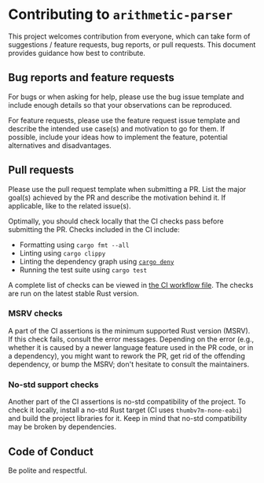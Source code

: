 # Contributing to `arithmetic-parser`

This project welcomes contribution from everyone, which can take form of suggestions / feature requests, bug reports, or pull requests.
This document provides guidance how best to contribute.

## Bug reports and feature requests

For bugs or when asking for help, please use the bug issue template and include enough details so that your observations
can be reproduced.

For feature requests, please use the feature request issue template and describe the intended use case(s) and motivation
to go for them. If possible, include your ideas how to implement the feature, potential alternatives and disadvantages.

## Pull requests

Please use the pull request template when submitting a PR. List the major goal(s) achieved by the PR
and describe the motivation behind it. If applicable, like to the related issue(s).

Optimally, you should check locally that the CI checks pass before submitting the PR. Checks included in the CI
include:

- Formatting using `cargo fmt --all`
- Linting using `cargo clippy`
- Linting the dependency graph using [`cargo deny`](https://crates.io/crates/cargo-deny)
- Running the test suite using `cargo test`

A complete list of checks can be viewed in [the CI workflow file](.github/workflows/ci.yml). The checks are run
on the latest stable Rust version.

### MSRV checks

A part of the CI assertions is the minimum supported Rust version (MSRV). If this check fails, consult the error messages. Depending on
the error (e.g., whether it is caused by a newer language feature used in the PR code, or in a dependency),
you might want to rework the PR, get rid of the offending dependency, or bump the MSRV; don't hesitate to consult the maintainers.

### No-std support checks

Another part of the CI assertions is no-std compatibility of the project. To check it locally, install a no-std Rust target
(CI uses `thumbv7m-none-eabi`) and build the project libraries for it. Keep in mind that no-std compatibility may be broken
by dependencies.

## Code of Conduct

Be polite and respectful.
